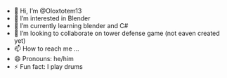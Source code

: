 - 👋 Hi, I’m @Oloxtotem13
- 👀 I’m interested in Blender
- 🌱 I’m currently learning blender and C#
- 💞️ I’m looking to collaborate on tower defense game (not eaven created yet)
- 📫 How to reach me ...
- 😄 Pronouns: he/him
- ⚡ Fun fact: I play drums

<!---
Oloxtotem13/Oloxtotem13 is a ✨ special ✨ repository because its `README.md` (this file) appears on your GitHub profile.
You can click the Preview link to take a look at your changes.
--->
